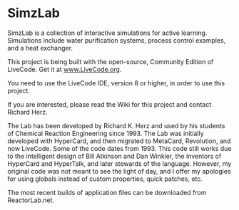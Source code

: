 # SimzLab
SimzLab is a collection of interactive simulations for active learning. Simulations include water purification systems, process control examples, and a heat exchanger. 

This project is being built with the open-source, Community Edition of LiveCode. Get it at www.LiveCode.org.

You need to use the LiveCode IDE, version 8 or higher, in order to use this project.

If you are interested, please read the Wiki for this project and contact Richard Herz.

The Lab has been developed by Richard K. Herz and used by his students of Chemical Reaction Engineering since 1993. The Lab was initially developed with HyperCard, and then migrated to MetaCard, Revolution, and now LiveCode. Some of the code dates from 1993. This code still works due to the intelligent design of Bill Atkinson and Dan Winkler, the inventors of HyperCard and HyperTalk, and later stewards of the language. However, my original code was not meant to see the light of day, and I offer my apologies for using globals instead of custom properties, quick patches, etc.

The most recent builds of application files can be downloaded from ReactorLab.net.
